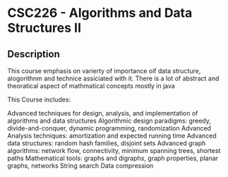 # CSC226 - Algorithms and Data Structures II

## Description  

This course emphasis on varierty of importance oif data structure, alogorithnm and technice assiciated with it.  There is a lot of abstract and theoratical aspect of mathmatical concepts mostly in java

This Course includes:

Advanced techniques for design, analysis, and implementation of algorithms and data structures
Algorithmic design paradigms: greedy, divide-and-conquer, dynamic programming, randomization
Advanced Analysis techniques: amortization and expected running time
Advanced data structures: random hash families, disjoint sets
Advanced graph algorithms: network flow, connectivity, minimum spanning trees, shortest paths
Mathematical tools: graphs and digraphs, graph properties, planar graphs, networks
String search
Data compression
